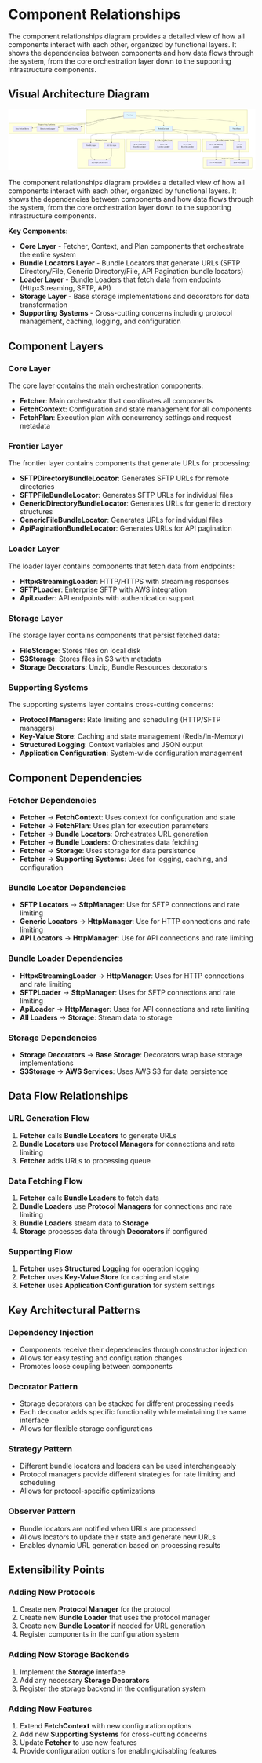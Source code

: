 # Component Relationships

The component relationships diagram provides a detailed view of how all components interact with each other, organized by functional layers. It shows the dependencies between components and how data flows through the system, from the core orchestration layer down to the supporting infrastructure components.

## Visual Architecture Diagram

![Component Relationships](../diagrams/png/component_relationships.png)

The component relationships diagram provides a detailed view of how all components interact with each other, organized by functional layers. It shows the dependencies between components and how data flows through the system, from the core orchestration layer down to the supporting infrastructure components.

**Key Components**:

- **Core Layer** - Fetcher, Context, and Plan components that orchestrate the entire system
- **Bundle Locators Layer** - Bundle Locators that generate URLs (SFTP Directory/File, Generic Directory/File, API Pagination bundle locators)
- **Loader Layer** - Bundle Loaders that fetch data from endpoints (HttpxStreaming, SFTP, API)
- **Storage Layer** - Base storage implementations and decorators for data transformation
- **Supporting Systems** - Cross-cutting concerns including protocol management, caching, logging, and configuration

## Component Layers

### **Core Layer**
The core layer contains the main orchestration components:

- **Fetcher**: Main orchestrator that coordinates all components
- **FetchContext**: Configuration and state management for all components
- **FetchPlan**: Execution plan with concurrency settings and request metadata

### **Frontier Layer**
The frontier layer contains components that generate URLs for processing:

- **SFTPDirectoryBundleLocator**: Generates SFTP URLs for remote directories
- **SFTPFileBundleLocator**: Generates SFTP URLs for individual files
- **GenericDirectoryBundleLocator**: Generates URLs for generic directory structures
- **GenericFileBundleLocator**: Generates URLs for individual files
- **ApiPaginationBundleLocator**: Generates URLs for API pagination

### **Loader Layer**
The loader layer contains components that fetch data from endpoints:

- **HttpxStreamingLoader**: HTTP/HTTPS with streaming responses
- **SFTPLoader**: Enterprise SFTP with AWS integration
- **ApiLoader**: API endpoints with authentication support

### **Storage Layer**
The storage layer contains components that persist fetched data:

- **FileStorage**: Stores files on local disk
- **S3Storage**: Stores files in S3 with metadata
- **Storage Decorators**: Unzip, Bundle Resources decorators

### **Supporting Systems**
The supporting systems layer contains cross-cutting concerns:

- **Protocol Managers**: Rate limiting and scheduling (HTTP/SFTP managers)
- **Key-Value Store**: Caching and state management (Redis/In-Memory)
- **Structured Logging**: Context variables and JSON output
- **Application Configuration**: System-wide configuration management

## Component Dependencies

### **Fetcher Dependencies**
- **Fetcher** → **FetchContext**: Uses context for configuration and state
- **Fetcher** → **FetchPlan**: Uses plan for execution parameters
- **Fetcher** → **Bundle Locators**: Orchestrates URL generation
- **Fetcher** → **Bundle Loaders**: Orchestrates data fetching
- **Fetcher** → **Storage**: Uses storage for data persistence
- **Fetcher** → **Supporting Systems**: Uses for logging, caching, and configuration

### **Bundle Locator Dependencies**
- **SFTP Locators** → **SftpManager**: Use for SFTP connections and rate limiting
- **Generic Locators** → **HttpManager**: Use for HTTP connections and rate limiting
- **API Locators** → **HttpManager**: Use for API connections and rate limiting

### **Bundle Loader Dependencies**
- **HttpxStreamingLoader** → **HttpManager**: Uses for HTTP connections and rate limiting
- **SFTPLoader** → **SftpManager**: Uses for SFTP connections and rate limiting
- **ApiLoader** → **HttpManager**: Uses for API connections and rate limiting
- **All Loaders** → **Storage**: Stream data to storage

### **Storage Dependencies**
- **Storage Decorators** → **Base Storage**: Decorators wrap base storage implementations
- **S3Storage** → **AWS Services**: Uses AWS S3 for data persistence

## Data Flow Relationships

### **URL Generation Flow**
1. **Fetcher** calls **Bundle Locators** to generate URLs
2. **Bundle Locators** use **Protocol Managers** for connections and rate limiting
3. **Fetcher** adds URLs to processing queue

### **Data Fetching Flow**
1. **Fetcher** calls **Bundle Loaders** to fetch data
2. **Bundle Loaders** use **Protocol Managers** for connections and rate limiting
3. **Bundle Loaders** stream data to **Storage**
4. **Storage** processes data through **Decorators** if configured

### **Supporting Flow**
1. **Fetcher** uses **Structured Logging** for operation logging
2. **Fetcher** uses **Key-Value Store** for caching and state
3. **Fetcher** uses **Application Configuration** for system settings

## Key Architectural Patterns

### **Dependency Injection**
- Components receive their dependencies through constructor injection
- Allows for easy testing and configuration changes
- Promotes loose coupling between components

### **Decorator Pattern**
- Storage decorators can be stacked for different processing needs
- Each decorator adds specific functionality while maintaining the same interface
- Allows for flexible storage configurations

### **Strategy Pattern**
- Different bundle locators and loaders can be used interchangeably
- Protocol managers provide different strategies for rate limiting and scheduling
- Allows for protocol-specific optimizations

### **Observer Pattern**
- Bundle locators are notified when URLs are processed
- Allows locators to update their state and generate new URLs
- Enables dynamic URL generation based on processing results

## Extensibility Points

### **Adding New Protocols**
1. Create new **Protocol Manager** for the protocol
2. Create new **Bundle Loader** that uses the protocol manager
3. Create new **Bundle Locator** if needed for URL generation
4. Register components in the configuration system

### **Adding New Storage Backends**
1. Implement the **Storage** interface
2. Add any necessary **Storage Decorators**
3. Register the storage backend in the configuration system

### **Adding New Features**
1. Extend **FetchContext** with new configuration options
2. Add new **Supporting Systems** for cross-cutting concerns
3. Update **Fetcher** to use new features
4. Provide configuration options for enabling/disabling features
